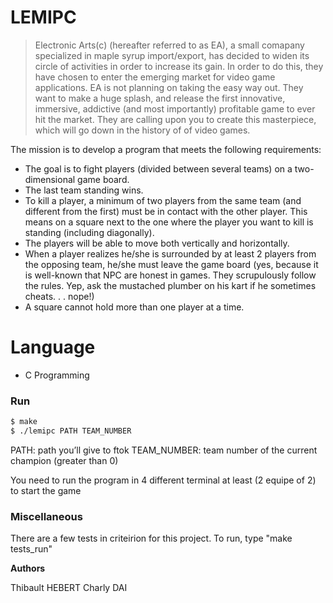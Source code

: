# LEMIPC

> Electronic Arts(c) (hereafter referred to as EA), a small comapany specialized in maple syrup import/export, has decided to widen its circle of activities in order to increase its gain.
In order to do this, they have chosen to enter the emerging market for video game applications.
EA is not planning on taking the easy way out. They want to make a huge splash, and release the first innovative, immersive, addictive (and most importantly) profitable game to ever hit the market.
They are calling upon you to create this masterpiece, which will go down in the history of of video games.

The mission is to develop a program that meets the following requirements:
- The goal is to fight players (divided between several teams) on a two-dimensional game board.
- The last team standing wins.
- To kill a player, a minimum of two players from the same team (and different from the first) must be in contact with the other player. This means on a square next to the one where the player you want to kill is standing (including diagonally).
- The players will be able to move both vertically and horizontally.
- When a player realizes he/she is surrounded by at least 2 players from the opposing team, he/she must leave the game board (yes, because it is well-known that NPC are honest in games. They scrupulously follow the rules. Yep, ask the mustached plumber on his kart if he sometimes cheats. . . nope!)
- A square cannot hold more than one player at a time.

# Language
  - C Programming

### Run

```sh
$ make
$ ./lemipc PATH TEAM_NUMBER
```

PATH: path you’ll give to ftok
TEAM_NUMBER: team number of the current champion (greater than 0)

You need to run the program in 4 different terminal at least (2 equipe of 2) to start the game

### Miscellaneous

There are a few tests in criteirion for this project.
To run, type "make tests_run"

**Authors**

Thibault HEBERT
Charly DAI
